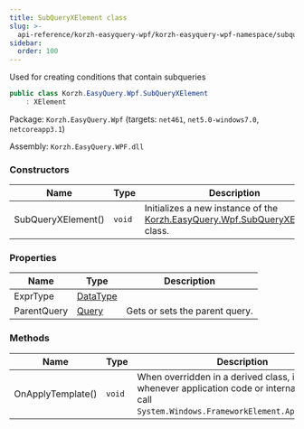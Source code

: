```yaml
---
title: SubQueryXElement class
slug: >-
  api-reference/korzh-easyquery-wpf/korzh-easyquery-wpf-namespace/subqueryxelement-class
sidebar:
  order: 100
---
```


Used for creating conditions that contain subqueries
```csharp
public class Korzh.EasyQuery.Wpf.SubQueryXElement
    : XElement

```
Package: `Korzh.EasyQuery.Wpf` (targets: `net461`, `net5.0-windows7.0`, `netcoreapp3.1`)

Assembly: `Korzh.EasyQuery.WPF.dll`

### Constructors

| Name | Type | Description | 
| --- | --- | --- | 
| SubQueryXElement() | `void` | Initializes a new instance of the [Korzh.EasyQuery.Wpf.SubQueryXElement](///////////////easyquery/docs/api-reference/korzh-easyquery-wpf/korzh-easyquery-wpf-namespace/subqueryxelement-class) class. | 


### Properties

| Name | Type | Description | 
| --- | --- | --- | 
| ExprType | [DataType](///////////////easyquery/docs/api-reference/easydata-core/easydata-namespace/datatype-enum) |  | 
| ParentQuery | [Query](///////////////easyquery/docs/api-reference/korzh-easyquery/korzh-easyquery-namespace/query-class) | Gets or sets the parent query. | 


### Methods

| Name | Type | Description | 
| --- | --- | --- | 
| OnApplyTemplate() | `void` | When overridden in a derived class, is invoked whenever application code or internal processes call `System.Windows.FrameworkElement.ApplyTemplate`. |
